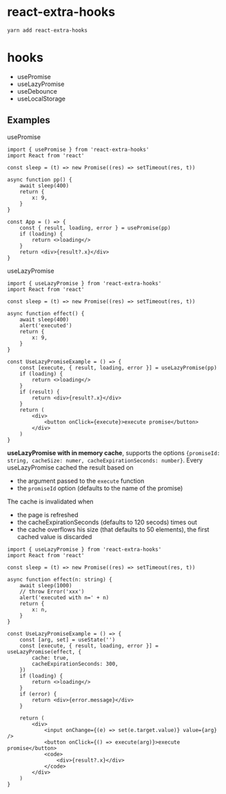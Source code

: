# react-extra-hooks

`yarn add react-extra-hooks`

# hooks

-   usePromise
-   useLazyPromise
-   useDebounce
-   useLocalStorage

## Examples

usePromise

```tsx
import { usePromise } from 'react-extra-hooks'
import React from 'react'

const sleep = (t) => new Promise((res) => setTimeout(res, t))

async function pp() {
    await sleep(400)
    return {
        x: 9,
    }
}

const App = () => {
    const { result, loading, error } = usePromise(pp)
    if (loading) {
        return <>loading</>
    }
    return <div>{result?.x}</div>
}
```

useLazyPromise

```tsx
import { useLazyPromise } from 'react-extra-hooks'
import React from 'react'

const sleep = (t) => new Promise((res) => setTimeout(res, t))

async function effect() {
    await sleep(400)
    alert('executed')
    return {
        x: 9,
    }
}

const UseLazyPromiseExample = () => {
    const [execute, { result, loading, error }] = useLazyPromise(pp)
    if (loading) {
        return <>loading</>
    }
    if (result) {
        return <div>{result?.x}</div>
    }
    return (
        <div>
            <button onClick={execute}>execute promise</button>
        </div>
    )
}
```

**useLazyPromise with in memory cache**, supports the options `{promiseId: string, cacheSize: numer, cacheExpirationSeconds: number}`.
Every useLazyPromise cached the result based on

-   the argument passed to the `execute` function
-   the `promiseId` option (defaults to the name of the promise)

The cache is invalidated when

-   the page is refreshed
-   the cacheExpirationSeconds (defaults to 120 secods) times out
-   the cache overflows his size (that defaults to 50 elements), the first cached value is discarded

```tsx
import { useLazyPromise } from 'react-extra-hooks'
import React from 'react'

const sleep = (t) => new Promise((res) => setTimeout(res, t))

async function effect(n: string) {
    await sleep(1000)
    // throw Error('xxx')
    alert('executed with n=' + n)
    return {
        x: n,
    }
}

const UseLazyPromiseExample = () => {
    const [arg, set] = useState('')
    const [execute, { result, loading, error }] = useLazyPromise(effect, {
        cache: true,
        cacheExpirationSeconds: 300,
    })
    if (loading) {
        return <>loading</>
    }
    if (error) {
        return <div>{error.message}</div>
    }

    return (
        <div>
            <input onChange={(e) => set(e.target.value)} value={arg} />
            <button onClick={() => execute(arg)}>execute promise</button>
            <code>
                <div>{result?.x}</div>
            </code>
        </div>
    )
}
```
